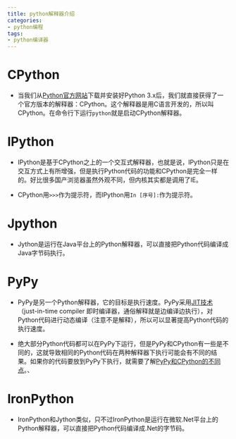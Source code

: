 ```yaml
---
title: python解释器介绍
categories:	
- python编程
tags: 
- python编译器
---
```




# CPython

- 当我们从[Python官方网站](https://www.python.org/)下载并安装好Python 3.x后，我们就直接获得了一个官方版本的解释器：CPython。这个解释器是用C语言开发的，所以叫CPython。在命令行下运行`python`就是启动CPython解释器。

  <!--more-->



# IPython

- IPython是基于CPython之上的一个交互式解释器，也就是说，IPython只是在交互方式上有所增强，但是执行Python代码的功能和CPython是完全一样的。好比很多国产浏览器虽然外观不同，但内核其实都是调用了IE。

- CPython用`>>>`作为提示符，而IPython用`In [序号]:`作为提示符。



# Jpython

- Jython是运行在Java平台上的Python解释器，可以直接把Python代码编译成Java字节码执行。



# PyPy

- PyPy是另一个Python解释器，它的目标是执行速度。PyPy采用[JIT技术](http://en.wikipedia.org/wiki/Just-in-time_compilation)（just-in-time compiler 即时编译器，通俗解释就是边编译边执行），对Python代码进行动态编译（注意不是解释），所以可以显著提高Python代码的执行速度。

- 绝大部分Python代码都可以在PyPy下运行，但是PyPy和CPython有一些是不同的，这就导致相同的Python代码在两种解释器下执行可能会有不同的结果。如果你的代码要放到PyPy下执行，就需要了解[PyPy和CPython的不同点](http://pypy.readthedocs.org/en/latest/cpython_differences.html)。、



# IronPython

- IronPython和Jython类似，只不过IronPython是运行在微软.Net平台上的Python解释器，可以直接把Python代码编译成.Net的字节码。
